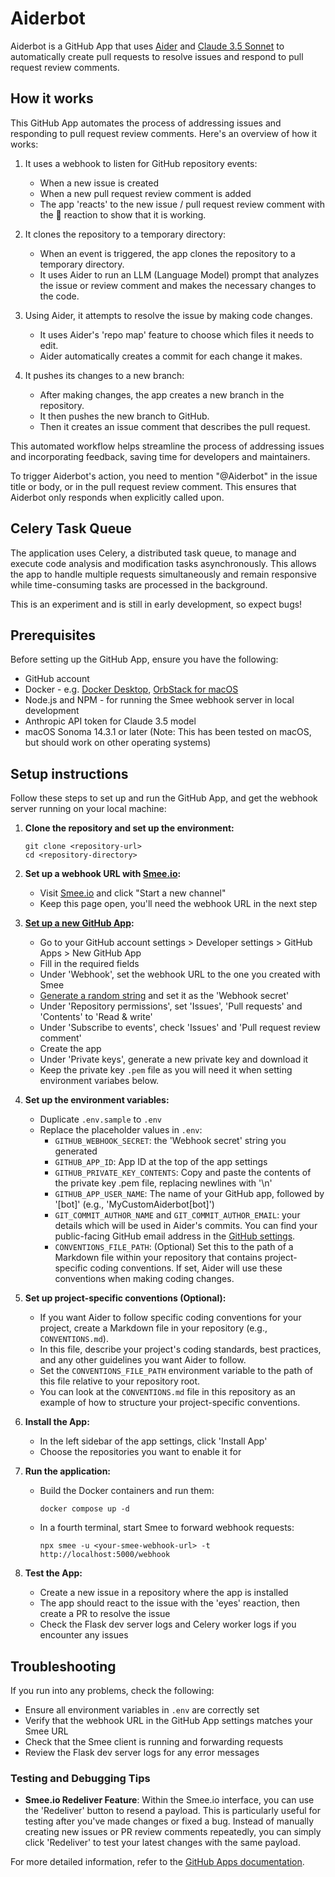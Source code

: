 # Aiderbot

Aiderbot is a GitHub App that uses [Aider](https://aider.chat/) and [Claude 3.5 Sonnet](https://www.anthropic.com/news/claude-3-5-sonnet) to automatically create pull requests to resolve issues and respond to pull request review comments.

## How it works

This GitHub App automates the process of addressing issues and responding to pull request review comments. Here's an overview of how it works:

1. It uses a webhook to listen for GitHub repository events:
   - When a new issue is created
   - When a new pull request review comment is added
   - The app 'reacts' to the new issue / pull request review comment with the 👀 reaction to show that it is working.

2. It clones the repository to a temporary directory:
   - When an event is triggered, the app clones the repository to a temporary directory.
   - It uses Aider to run an LLM (Language Model) prompt that analyzes the issue or review comment and makes the necessary changes to the code.

3. Using Aider, it attempts to resolve the issue by making code changes.
   - It uses Aider's 'repo map' feature to choose which files it needs to edit.
   - Aider automatically creates a commit for each change it makes.

3. It pushes its changes to a new branch:
   - After making changes, the app creates a new branch in the repository.
   - It then pushes the new branch to GitHub.
   - Then it creates an issue comment that describes the pull request.

This automated workflow helps streamline the process of addressing issues and incorporating feedback, saving time for developers and maintainers.

To trigger Aiderbot's action, you need to mention "@Aiderbot" in the issue title or body, or in the pull request review comment. This ensures that Aiderbot only responds when explicitly called upon.

## Celery Task Queue

The application uses Celery, a distributed task queue, to manage and execute code analysis and modification tasks asynchronously. This allows the app to handle multiple requests simultaneously and remain responsive while time-consuming tasks are processed in the background.

This is an experiment and is still in early development, so expect bugs!

## Prerequisites

Before setting up the GitHub App, ensure you have the following:

- GitHub account
- Docker - e.g. [Docker Desktop](https://www.docker.com/products/docker-desktop/), [OrbStack for macOS](https://orbstack.dev/)
- Node.js and NPM - for running the Smee webhook server in local development
- Anthropic API token for Claude 3.5 model
- macOS Sonoma 14.3.1 or later (Note: This has been tested on macOS, but should work on other operating systems)

## Setup instructions

Follow these steps to set up and run the GitHub App, and get the webhook server running on your local machine:

1. **Clone the repository and set up the environment:**
   ```
   git clone <repository-url>
   cd <repository-directory>
   ```
2. **Set up a webhook URL with [Smee.io](https://smee.io/):**
   - Visit [Smee.io](https://smee.io/) and click "Start a new channel"
   - Keep this page open, you'll need the webhook URL in the next step

3. **[Set up a new GitHub App](https://docs.github.com/en/apps/creating-github-apps):**
   - Go to your GitHub account settings > Developer settings > GitHub Apps > New GitHub App
   - Fill in the required fields
   - Under 'Webhook', set the webhook URL to the one you created with Smee
   - [Generate a random string](https://www.random.org/strings/?num=10&len=32&digits=on&upperalpha=on&loweralpha=on&unique=on&format=html&rnd=new) and set it as the 'Webhook secret'
   - Under 'Repository permissions', set 'Issues', 'Pull requests' and 'Contents' to 'Read & write'
   - Under 'Subscribe to events', check 'Issues' and 'Pull request review comment'
   - Create the app
   - Under 'Private keys', generate a new private key and download it
   - Keep the private key `.pem` file as you will need it when setting environment variabes below.

4. **Set up the environment variables:**
   - Duplicate `.env.sample` to `.env`
   - Replace the placeholder values in `.env`:
     - `GITHUB_WEBHOOK_SECRET`: the 'Webhook secret' string you generated
     - `GITHUB_APP_ID`: App ID at the top of the app settings
     - `GITHUB_PRIVATE_KEY_CONTENTS`: Copy and paste the contents of the private key .pem file, replacing newlines with '\n'
     - `GITHUB_APP_USER_NAME`: The name of your GitHub app, followed by '[bot]' (e.g., 'MyCustomAiderbot[bot]')
     - `GIT_COMMIT_AUTHOR_NAME` and `GIT_COMMIT_AUTHOR_EMAIL`: your details which will be used in Aider's commits. You can find your public-facing GitHub email address in the [GitHub settings](https://github.com/settings/emails).
     - `CONVENTIONS_FILE_PATH`: (Optional) Set this to the path of a Markdown file within your repository that contains project-specific coding conventions. If set, Aider will use these conventions when making coding changes.

5. **Set up project-specific conventions (Optional):**
   - If you want Aider to follow specific coding conventions for your project, create a Markdown file in your repository (e.g., `CONVENTIONS.md`).
   - In this file, describe your project's coding standards, best practices, and any other guidelines you want Aider to follow.
   - Set the `CONVENTIONS_FILE_PATH` environment variable to the path of this file relative to your repository root.
   - You can look at the `CONVENTIONS.md` file in this repository as an example of how to structure your project-specific conventions.

6. **Install the App:**
   - In the left sidebar of the app settings, click 'Install App'
   - Choose the repositories you want to enable it for

6. **Run the application:**
   - Build the Docker containers and run them:
     ```
     docker compose up -d
     ```
   - In a fourth terminal, start Smee to forward webhook requests:
     ```
     npx smee -u <your-smee-webhook-url> -t http://localhost:5000/webhook
     ```

7. **Test the App:**
   - Create a new issue in a repository where the app is installed
   - The app should react to the issue with the 'eyes' reaction, then create a PR to resolve the issue
   - Check the Flask dev server logs and Celery worker logs if you encounter any issues

## Troubleshooting

If you run into any problems, check the following:

- Ensure all environment variables in `.env` are correctly set
- Verify that the webhook URL in the GitHub App settings matches your Smee URL
- Check that the Smee client is running and forwarding requests
- Review the Flask dev server logs for any error messages

### Testing and Debugging Tips

- **Smee.io Redeliver Feature**: Within the Smee.io interface, you can use the 'Redeliver' button to resend a payload. This is particularly useful for testing after you've made changes or fixed a bug. Instead of manually creating new issues or PR review comments repeatedly, you can simply click 'Redeliver' to test your latest changes with the same payload.

For more detailed information, refer to the [GitHub Apps documentation](https://docs.github.com/en/developers/apps).

